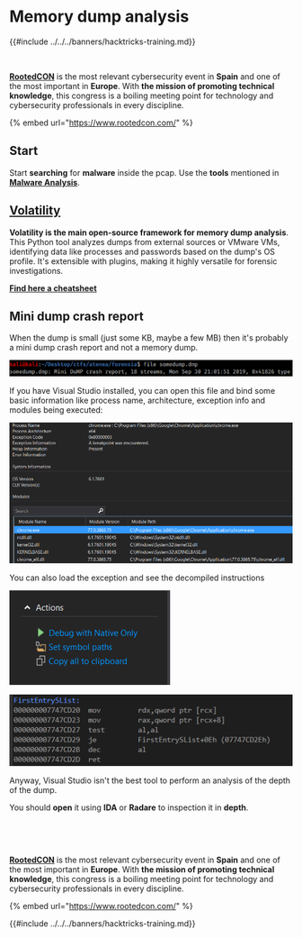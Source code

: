 # Memory dump analysis

{{#include ../../../banners/hacktricks-training.md}}

<figure><img src="https://files.gitbook.com/v0/b/gitbook-x-prod.appspot.com/o/spaces%2F-L_2uGJGU7AVNRcqRvEi%2Fuploads%2FelPCTwoecVdnsfjxCZtN%2Fimage.png?alt=media&#x26;token=9ee4ff3e-92dc-471c-abfe-1c25e446a6ed" alt=""><figcaption></figcaption></figure>

[**RootedCON**](https://www.rootedcon.com/) is the most relevant cybersecurity event in **Spain** and one of the most important in **Europe**. With **the mission of promoting technical knowledge**, this congress is a boiling meeting point for technology and cybersecurity professionals in every discipline.

{% embed url="https://www.rootedcon.com/" %}

## Start

Start **searching** for **malware** inside the pcap. Use the **tools** mentioned in [**Malware Analysis**](../malware-analysis.md).

## [Volatility](volatility-cheatsheet.md)

**Volatility is the main open-source framework for memory dump analysis**. This Python tool analyzes dumps from external sources or VMware VMs, identifying data like processes and passwords based on the dump's OS profile. It's extensible with plugins, making it highly versatile for forensic investigations.

[**Find here a cheatsheet**](volatility-cheatsheet.md)

## Mini dump crash report

When the dump is small (just some KB, maybe a few MB) then it's probably a mini dump crash report and not a memory dump.

![](<../../../images/image (532).png>)

If you have Visual Studio installed, you can open this file and bind some basic information like process name, architecture, exception info and modules being executed:

![](<../../../images/image (263).png>)

You can also load the exception and see the decompiled instructions

![](<../../../images/image (142).png>)

![](<../../../images/image (610).png>)

Anyway, Visual Studio isn't the best tool to perform an analysis of the depth of the dump.

You should **open** it using **IDA** or **Radare** to inspection it in **depth**.

​

<figure><img src="https://files.gitbook.com/v0/b/gitbook-x-prod.appspot.com/o/spaces%2F-L_2uGJGU7AVNRcqRvEi%2Fuploads%2FelPCTwoecVdnsfjxCZtN%2Fimage.png?alt=media&#x26;token=9ee4ff3e-92dc-471c-abfe-1c25e446a6ed" alt=""><figcaption></figcaption></figure>

[**RootedCON**](https://www.rootedcon.com/) is the most relevant cybersecurity event in **Spain** and one of the most important in **Europe**. With **the mission of promoting technical knowledge**, this congress is a boiling meeting point for technology and cybersecurity professionals in every discipline.

{% embed url="https://www.rootedcon.com/" %}

{{#include ../../../banners/hacktricks-training.md}}
